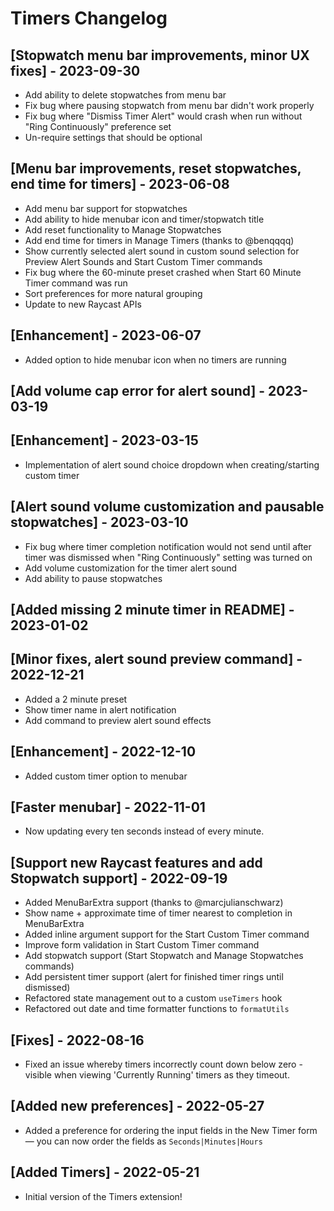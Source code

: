 # Timers Changelog

## [Stopwatch menu bar improvements, minor UX fixes] - 2023-09-30

- Add ability to delete stopwatches from menu bar
- Fix bug where pausing stopwatch from menu bar didn't work properly
- Fix bug where "Dismiss Timer Alert" would crash when run without "Ring Continuously" preference set
- Un-require settings that should be optional

## [Menu bar improvements, reset stopwatches, end time for timers] - 2023-06-08

- Add menu bar support for stopwatches
- Add ability to hide menubar icon and timer/stopwatch title
- Add reset functionality to Manage Stopwatches
- Add end time for timers in Manage Timers (thanks to @benqqqq)
- Show currently selected alert sound in custom sound selection for Preview Alert Sounds and Start Custom Timer commands
- Fix bug where the 60-minute preset crashed when Start 60 Minute Timer command was run
- Sort preferences for more natural grouping
- Update to new Raycast APIs

## [Enhancement] - 2023-06-07

- Added option to hide menubar icon when no timers are running

## [Add volume cap error for alert sound] - 2023-03-19

## [Enhancement] - 2023-03-15

- Implementation of alert sound choice dropdown when creating/starting custom timer

## [Alert sound volume customization and pausable stopwatches] - 2023-03-10

- Fix bug where timer completion notification would not send until after timer was dismissed when "Ring Continuously" setting was turned on
- Add volume customization for the timer alert sound
- Add ability to pause stopwatches

## [Added missing 2 minute timer in README] - 2023-01-02

## [Minor fixes, alert sound preview command] - 2022-12-21

- Added a 2 minute preset
- Show timer name in alert notification
- Add command to preview alert sound effects

## [Enhancement] - 2022-12-10

- Added custom timer option to menubar

## [Faster menubar] - 2022-11-01

- Now updating every ten seconds instead of every minute.

## [Support new Raycast features and add Stopwatch support] - 2022-09-19

- Added MenuBarExtra support (thanks to @marcjulianschwarz)
- Show name + approximate time of timer nearest to completion in MenuBarExtra
- Added inline argument support for the Start Custom Timer command
- Improve form validation in Start Custom Timer command
- Add stopwatch support (Start Stopwatch and Manage Stopwatches commands)
- Add persistent timer support (alert for finished timer rings until dismissed)
- Refactored state management out to a custom `useTimers` hook
- Refactored out date and time formatter functions to `formatUtils`

## [Fixes] - 2022-08-16

- Fixed an issue whereby timers incorrectly count down below zero - visible when viewing 'Currently Running' timers as they timeout.

## [Added new preferences] - 2022-05-27

- Added a preference for ordering the input fields in the New Timer form — you can now order the fields as `Seconds|Minutes|Hours`

## [Added Timers] - 2022-05-21

- Initial version of the Timers extension!
